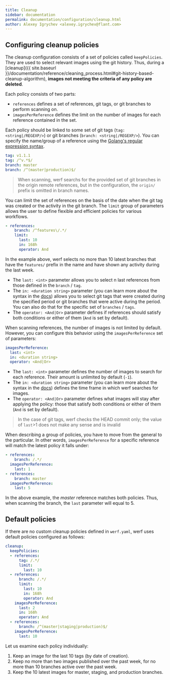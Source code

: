 ```yaml
---
title: Cleanup
sidebar: documentation
permalink: documentation/configuration/cleanup.html
author: Alexey Igrychev <alexey.igrychev@flant.com>
---
```


## Configuring cleanup policies

The cleanup configuration consists of a set of policies called `keepPolicies`. They are used to select relevant images using the git history. Thus, during a [cleanup]({{ site.baseurl }}/documentation/reference/cleaning_process.html#git-history-based-cleanup-algorithm), __images not meeting the criteria of any policy are deleted__.

Each policy consists of two parts:

- `references` defines a set of references, git tags, or git branches to perform scanning on.
- `imagesPerReference` defines the limit on the number of images for each reference contained in the set.

Each policy should be linked to some set of git tags (`tag: <string|/REGEXP/>`) or git branches (`branch: <string|/REGEXP/>`). You can specify the name/group of a reference using the [Golang's regular expression syntax](https://golang.org/pkg/regexp/syntax/#hdr-Syntax).

```yaml
tag: v1.1.1
tag: /^v.*$/
branch: master
branch: /^(master|production)$/
```

> When scanning, werf searchs for the provided set of git branches in the origin remote references, but in the configuration, the  `origin/` prefix is omitted in branch names.

You can limit the set of references on the basis of the date when the git tag was created or the activity in the git branch. The `limit` group of parameters allows the user to define flexible and efficient policies for various workflows.

```yaml
- references:
    branch: /^features\/.*/
    limit:
      last: 10
      in: 168h
      operator: And
``` 

In the example above, werf selects no more than 10 latest branches that have the `features/` prefix in the name and have shown any activity during the last week.

- The `last: <int>` parameter allows you to select n last references from those defined in the `branch` / `tag`.
- The `in: <duration string>` parameter (you can learn more about the syntax in the [docs](https://golang.org/pkg/time/#ParseDuration)) allows you to select git tags that were created during the specified period or git branches that were active during the period. You can also do that for the specific set of `branches` / `tags`.
- The `operator: <And|Or>` parameter defines if references should satisfy both conditions or either of them (`And` is set by default).

When scanning references, the number of images is not limited by default. However, you can configure this behavior using the `imagesPerReference` set of parameters:

```yaml
imagesPerReference:
  last: <int>
  in: <duration string>
  operator: <And|Or>
```

- The `last: <int>` parameter defines the number of images to search for each reference. Their amount is unlimited by default (`-1`).
- The `in: <duration string>` parameter (you can learn more about the syntax in the [docs](https://golang.org/pkg/time/#ParseDuration)) defines the time frame in which werf searches for images.
- The `operator: <And|Or>` parameter defines what images will stay after applying the policy: those that satisfy both conditions or either of them (`And` is set by default).

> In the case of git tags, werf checks the HEAD commit only; the value of `last`>1 does not make any sense and is invalid

When describing a group of policies, you have to move from the general to the particular. In other words, `imagesPerReference` for a specific reference will match the latest policy it falls under:

```yaml
- references:
    branch: /.*/
  imagesPerReference:
    last: 1
- references:
    branch: master
  imagesPerReference:
    last: 5
```

In the above example, the _master_ reference matches both policies. Thus, when scanning the branch, the `last` parameter will equal to 5.

## Default policies

If there are no custom cleanup policies defined in `werf.yaml`, werf uses default policies configured as follows:

```yaml
cleanup:
  keepPolicies:
  - references:
      tag: /.*/
      limit:
        last: 10
  - references:
      branch: /.*/
      limit:
        last: 10
        in: 168h
        operator: And
    imagesPerReference:
      last: 2
      in: 168h
      operator: And
  - references:  
      branch: /^(master|staging|production)$/
    imagesPerReference:
      last: 10
``` 

Let us examine each policy individually:

1. Keep an image for the last 10 tags (by date of creation).
2. Keep no more than two images published over the past week, for no more than 10 branches active over the past week.
3. Keep the 10 latest images for master, staging, and production branches.
